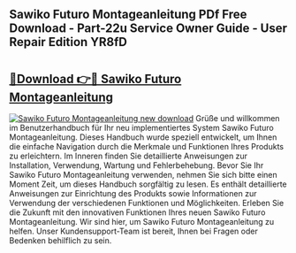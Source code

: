 ## Sawiko Futuro Montageanleitung PDf Free Download - Part-22u Service Owner Guide - User Repair Edition YR8fD

# <h2><a href="http://df6vc6.blite.top/?on=Sawiko+Futuro+Montageanleitung">🔗Download 👉🔴 Sawiko Futuro Montageanleitung</a></h2>

[![Sawiko Futuro Montageanleitung new download](https://i.imgur.com/lujVjoI.png)](http://df6vc6.blite.top/?on=Sawiko+Futuro+Montageanleitung)
Grüße und willkommen im Benutzerhandbuch für Ihr neu implementiertes System Sawiko Futuro Montageanleitung. Dieses Handbuch wurde speziell entwickelt, um Ihnen die einfache Navigation durch die Merkmale und Funktionen Ihres Produkts zu erleichtern. Im Inneren finden Sie detaillierte Anweisungen zur Installation, Verwendung, Wartung und Fehlerbehebung. Bevor Sie Ihr Sawiko Futuro Montageanleitung verwenden, nehmen Sie sich bitte einen Moment Zeit, um dieses Handbuch sorgfältig zu lesen. Es enthält detaillierte Anweisungen zur Einrichtung des Produkts sowie Informationen zur Verwendung der verschiedenen Funktionen und Möglichkeiten. Erleben Sie die Zukunft mit den innovativen Funktionen Ihres neuen Sawiko Futuro Montageanleitung. Wir sind hier, um Sawiko Futuro Montageanleitung zu helfen. Unser Kundensupport-Team ist bereit, Ihnen bei Fragen oder Bedenken behilflich zu sein.
